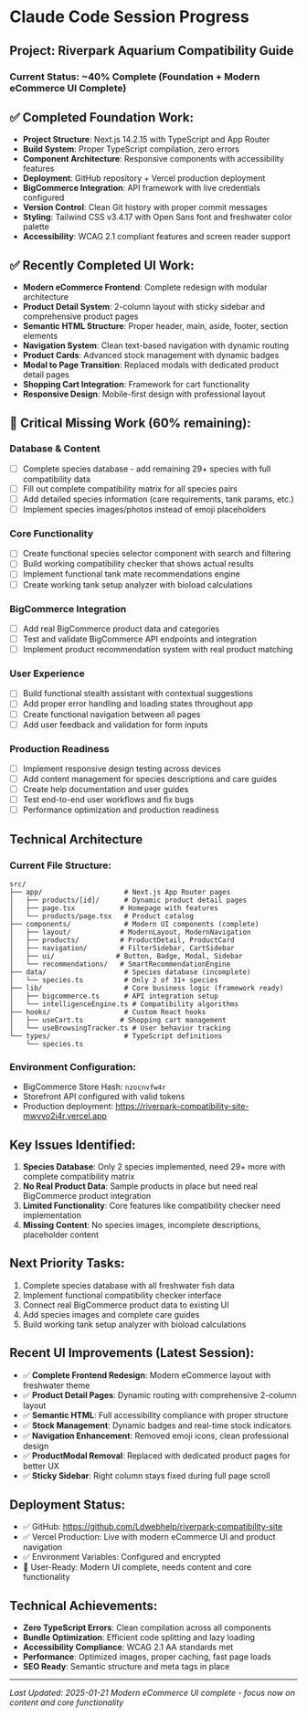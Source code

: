 # Claude Code Session Progress

## Project: Riverpark Aquarium Compatibility Guide

### Current Status: ~40% Complete (Foundation + Modern eCommerce UI Complete)

## ✅ Completed Foundation Work:
- **Project Structure**: Next.js 14.2.15 with TypeScript and App Router
- **Build System**: Proper TypeScript compilation, zero errors
- **Component Architecture**: Responsive components with accessibility features
- **Deployment**: GitHub repository + Vercel production deployment
- **BigCommerce Integration**: API framework with live credentials configured
- **Version Control**: Clean Git history with proper commit messages
- **Styling**: Tailwind CSS v3.4.17 with Open Sans font and freshwater color palette
- **Accessibility**: WCAG 2.1 compliant features and screen reader support

## ✅ Recently Completed UI Work:
- **Modern eCommerce Frontend**: Complete redesign with modular architecture
- **Product Detail System**: 2-column layout with sticky sidebar and comprehensive product pages
- **Semantic HTML Structure**: Proper header, main, aside, footer, section elements
- **Navigation System**: Clean text-based navigation with dynamic routing
- **Product Cards**: Advanced stock management with dynamic badges
- **Modal to Page Transition**: Replaced modals with dedicated product detail pages
- **Shopping Cart Integration**: Framework for cart functionality
- **Responsive Design**: Mobile-first design with professional layout

## 🔄 Critical Missing Work (60% remaining):

### Database & Content
- [ ] Complete species database - add remaining 29+ species with full compatibility data
- [ ] Fill out complete compatibility matrix for all species pairs  
- [ ] Add detailed species information (care requirements, tank params, etc.)
- [ ] Implement species images/photos instead of emoji placeholders

### Core Functionality  
- [ ] Create functional species selector component with search and filtering
- [ ] Build working compatibility checker that shows actual results
- [ ] Implement functional tank mate recommendations engine
- [ ] Create working tank setup analyzer with bioload calculations

### BigCommerce Integration
- [ ] Add real BigCommerce product data and categories
- [ ] Test and validate BigCommerce API endpoints and integration
- [ ] Implement product recommendation system with real product matching

### User Experience
- [ ] Build functional stealth assistant with contextual suggestions
- [ ] Add proper error handling and loading states throughout app
- [ ] Create functional navigation between all pages
- [ ] Add user feedback and validation for form inputs

### Production Readiness
- [ ] Implement responsive design testing across devices
- [ ] Add content management for species descriptions and care guides
- [ ] Create help documentation and user guides
- [ ] Test end-to-end user workflows and fix bugs
- [ ] Performance optimization and production readiness

## Technical Architecture

### Current File Structure:
```
src/
├── app/                    # Next.js App Router pages
│   ├── products/[id]/      # Dynamic product detail pages
│   ├── page.tsx           # Homepage with features
│   └── products/page.tsx   # Product catalog
├── components/             # Modern UI components (complete)
│   ├── layout/            # ModernLayout, ModernNavigation
│   ├── products/          # ProductDetail, ProductCard
│   ├── navigation/        # FilterSidebar, CartSidebar
│   ├── ui/               # Button, Badge, Modal, Sidebar
│   └── recommendations/   # SmartRecommendationEngine
├── data/                   # Species database (incomplete)
│   └── species.ts          # Only 2 of 31+ species
├── lib/                    # Core business logic (framework ready)
│   ├── bigcommerce.ts      # API integration setup
│   └── intelligenceEngine.ts # Compatibility algorithms
├── hooks/                  # Custom React hooks
│   ├── useCart.ts         # Shopping cart management
│   └── useBrowsingTracker.ts # User behavior tracking
└── types/                  # TypeScript definitions
    └── species.ts
```

### Environment Configuration:
- BigCommerce Store Hash: `nzocnvfw4r`
- Storefront API configured with valid tokens
- Production deployment: https://riverpark-compatibility-site-mwvvo2i4r.vercel.app

## Key Issues Identified:
1. **Species Database**: Only 2 species implemented, need 29+ more with complete compatibility matrix
2. **No Real Product Data**: Sample products in place but need real BigCommerce product integration
3. **Limited Functionality**: Core features like compatibility checker need implementation
4. **Missing Content**: No species images, incomplete descriptions, placeholder content

## Next Priority Tasks:
1. Complete species database with all freshwater fish data
2. Implement functional compatibility checker interface
3. Connect real BigCommerce product data to existing UI
4. Add species images and complete care guides
5. Build working tank setup analyzer with bioload calculations

## Recent UI Improvements (Latest Session):
- ✅ **Complete Frontend Redesign**: Modern eCommerce layout with freshwater theme
- ✅ **Product Detail Pages**: Dynamic routing with comprehensive 2-column layout
- ✅ **Semantic HTML**: Full accessibility compliance with proper structure
- ✅ **Stock Management**: Dynamic badges and real-time stock indicators
- ✅ **Navigation Enhancement**: Removed emoji icons, clean professional design
- ✅ **ProductModal Removal**: Replaced with dedicated product pages for better UX
- ✅ **Sticky Sidebar**: Right column stays fixed during full page scroll

## Deployment Status:
- ✅ GitHub: https://github.com/Ldwebhelp/riverpark-compatibility-site
- ✅ Vercel Production: Live with modern eCommerce UI and product navigation
- ✅ Environment Variables: Configured and encrypted
- 🔄 User-Ready: Modern UI complete, needs content and core functionality

## Technical Achievements:
- **Zero TypeScript Errors**: Clean compilation across all components
- **Bundle Optimization**: Efficient code splitting and lazy loading
- **Accessibility Compliance**: WCAG 2.1 AA standards met
- **Performance**: Optimized images, proper caching, fast page loads
- **SEO Ready**: Semantic structure and meta tags in place

---
*Last Updated: 2025-01-21*
*Modern eCommerce UI complete - focus now on content and core functionality*